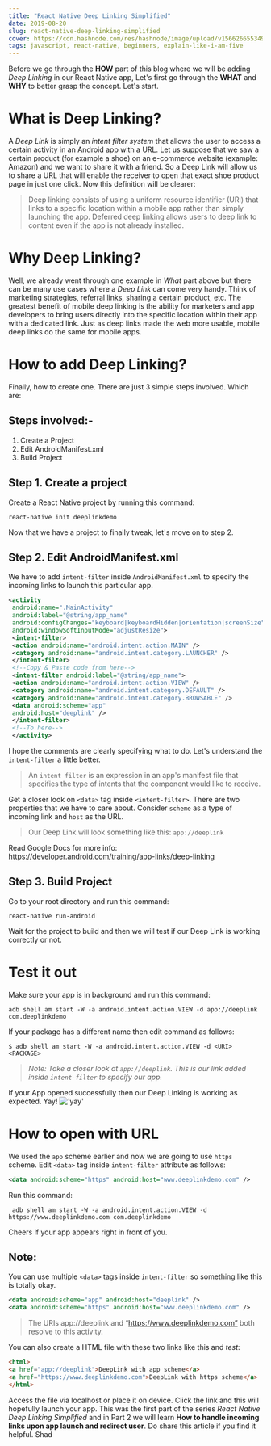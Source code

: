 ```yaml
---
title: "React Native Deep Linking Simplified"
date: 2019-08-20
slug: react-native-deep-linking-simplified
cover: https://cdn.hashnode.com/res/hashnode/image/upload/v1566266553493/BpifIX_qr.png
tags: javascript, react-native, beginners, explain-like-i-am-five
---
```


Before we go through the **HOW** part of this blog where we will be adding *Deep Linking* in our React Native app, Let's first go through the **WHAT** and **WHY** to better grasp the concept. Let's start.
# What is Deep Linking?
A *Deep Link* is simply an *intent filter system* that allows the user to access a certain activity in an Android app with a URL.
Let us suppose that we saw a certain product (for example a shoe) on an e-commerce website (example: Amazon) and we want to share it with a friend. So a Deep Link will allow us to share a URL that will enable the receiver to open that exact shoe product page in just one click.
Now this definition will be clearer:
>Deep linking consists of using a uniform resource identifier (URI) that links to a specific location within a mobile app rather than simply launching the app. Deferred deep linking allows users to deep link to content even if the app is not already installed.

# Why Deep Linking?
Well, we already went through one example in *What* part above but there can be many use cases where a *Deep Link* can come very handy. Think of marketing strategies, referral links, sharing a certain product, etc.
The greatest benefit of mobile deep linking is the ability for marketers and app developers to bring users directly into the specific location within their app with a dedicated link. Just as deep links made the web more usable, mobile deep links do the same for mobile apps.
# How to add Deep Linking?
Finally, how to create one. There are just 3 simple steps involved. Which are:
## Steps involved:-
1. Create a Project
2. Edit AndroidManifest.xml
3. Build Project

## Step 1. Create a project
Create a React Native project by running this command:
```shell
react-native init deeplinkdemo
```
Now that we have a project to finally tweak, let's move on to step 2.
## Step 2. Edit AndroidManifest.xml
We have to add `intent-filter` inside `AndroidManifest.xml` to specify the incoming links to launch this particular app.
```xml
<activity
 android:name=".MainActivity"
 android:label="@string/app_name"
 android:configChanges="keyboard|keyboardHidden|orientation|screenSize"
 android:windowSoftInputMode="adjustResize">
 <intent-filter>
 <action android:name="android.intent.action.MAIN" />
 <category android:name="android.intent.category.LAUNCHER" />
 </intent-filter>
 <!--Copy & Paste code from here-->
 <intent-filter android:label="@string/app_name">
 <action android:name="android.intent.action.VIEW" />
 <category android:name="android.intent.category.DEFAULT" />
 <category android:name="android.intent.category.BROWSABLE" />
 <data android:scheme="app"
 android:host="deeplink" />
 </intent-filter>
 <!--To here-->
 </activity>
```
I hope the comments are clearly specifying what to do. Let's understand the `intent-filter` a little better.
> An `intent filter` is an expression in an app's manifest file that specifies the type of intents that the component would like to receive.

Get a closer look on `<data>` tag inside `<intent-filter>`. There are two properties that we have to care about.
Consider `scheme` as a type of incoming link and `host` as the URL.
>Our Deep Link will look something like this: `app://deeplink`

Read Google Docs for more info:
https://developer.android.com/training/app-links/deep-linking

## Step 3. Build Project
Go to your root directory and run this command:
```shell
react-native run-android
```
Wait for the project to build and then we will test if our Deep Link is working correctly or not.
# Test it out
Make sure your app is in background and run this command:
```shell
adb shell am start -W -a android.intent.action.VIEW -d app://deeplink com.deeplinkdemo
```

If your package has a different name then edit command as follows:
```shell
$ adb shell am start -W -a android.intent.action.VIEW -d <URI> <PACKAGE>
```

>*Note: Take a closer look at `app://deeplink`. This is our link added inside `intent-filter` to specify our app.*

If your App opened successfully then our Deep Linking is working as expected. Yay!
!['yay'](https://media.giphy.com/media/hZj44bR9FVI3K/giphy.gif)

# How to open with URL
We used the `app` scheme earlier and now we are going to use `https` scheme.
Edit `<data>` tag inside `intent-filter` attribute as follows:
```xml
<data android:scheme="https" android:host="www.deeplinkdemo.com" />
```
Run this command:
```shell
 adb shell am start -W -a android.intent.action.VIEW -d https://www.deeplinkdemo.com com.deeplinkdemo
```
Cheers if your app appears right in front of you.

## Note:
You can use multiple `<data>` tags inside `intent-filter` so something like this is totally okay.
```xml
<data android:scheme="app" android:host="deeplink" />
<data android:scheme="https" android:host="www.deeplinkdemo.com" />
```
>The URIs app://deeplink and “https://www.deeplinkdemo.com” both resolve to this activity.

You can also create a HTML file with these two links like this and *test*:
```html
<html>
<a href="app://deeplink">DeepLink with app scheme</a>
<a href="https://www.deeplinkdemo.com">DeepLink with https scheme</a>
</html>
```
Access the file via localhost or place it on device. Click the link and this will hopefully launch your app.
This was the first part of the series *React Native Deep Linking Simplified* and in Part 2 we will learn **How to handle incoming links upon app launch and redirect user**.
Do share this article if you find it helpful.
Shad
